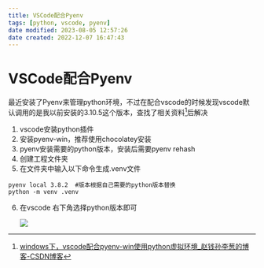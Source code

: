 ```yaml
---
title: VSCode配合Pyenv
tags: [python, vscode, pyenv]
date modified: 2023-08-05 12:57:26
date created: 2022-12-07 16:47:43
---
```

# VSCode配合Pyenv
最近安装了Pyenv来管理python环境，不过在配合vscode的时候发现vscode默认调用的是我以前安装的3.10.5这个版本，查找了相关资料[^1]后解决
1. vscode安装python插件
2. 安装pyenv-win，推荐使用chocolatey安装
3. pyenv安装需要的python版本，安装后需要pyenv rehash
4. 创建工程文件夹
5. 在文件夹中输入以下命令生成.venv文件
 ```shell		
 pyenv local 3.8.2  #版本根据自己需要的python版本替换
 python -m venv .venv
```
6. 在vscode 右下角选择python版本即可

   ![](https://gcdn.1900.live/note/assets20221207165020.png)

[^1]:[windows下，vscode配合pyenv-win使用python虚拟环境_赵钱孙李葱的博客-CSDN博客](https://blog.csdn.net/u013566243/article/details/111398286)